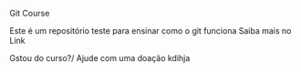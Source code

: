 Git Course

Este é um repositório teste para ensinar como o git funciona
Saiba mais no Link

Gstou do curso?/ Ajude com uma doação
kdihja
